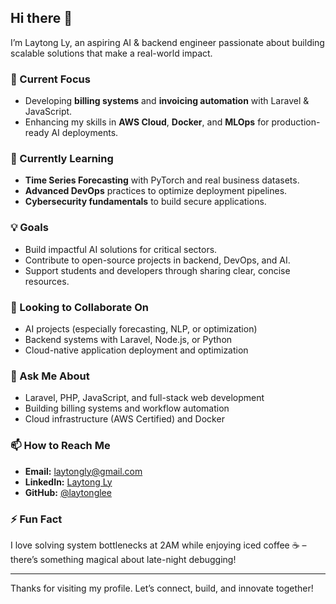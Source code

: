 ## Hi there 👋

I’m Laytong Ly, an aspiring AI & backend engineer passionate about building scalable solutions that make a real-world impact.

### 🔭 Current Focus
- Developing **billing systems** and **invoicing automation** with Laravel & JavaScript.
- Enhancing my skills in **AWS Cloud**, **Docker**, and **MLOps** for production-ready AI deployments.

### 🌱 Currently Learning
- **Time Series Forecasting** with PyTorch and real business datasets.
- **Advanced DevOps** practices to optimize deployment pipelines.
- **Cybersecurity fundamentals** to build secure applications.

### 💡 Goals
- Build impactful AI solutions for critical sectors.
- Contribute to open-source projects in backend, DevOps, and AI.
- Support students and developers through sharing clear, concise resources.

### 👯 Looking to Collaborate On
- AI projects (especially forecasting, NLP, or optimization)
- Backend systems with Laravel, Node.js, or Python
- Cloud-native application deployment and optimization

### 💬 Ask Me About
- Laravel, PHP, JavaScript, and full-stack web development
- Building billing systems and workflow automation
- Cloud infrastructure (AWS Certified) and Docker

### 📫 How to Reach Me
- **Email:** laytongly@gmail.com
- **LinkedIn:** [Laytong Ly](https:/www.linkedin.com/in/laytong-ly-7178b72a2)
- **GitHub:** [@laytonglee](https://github.com/laytonglee)

### ⚡ Fun Fact
I love solving system bottlenecks at 2AM while enjoying iced coffee ☕ – there’s something magical about late-night debugging!

---

Thanks for visiting my profile. Let’s connect, build, and innovate together!
